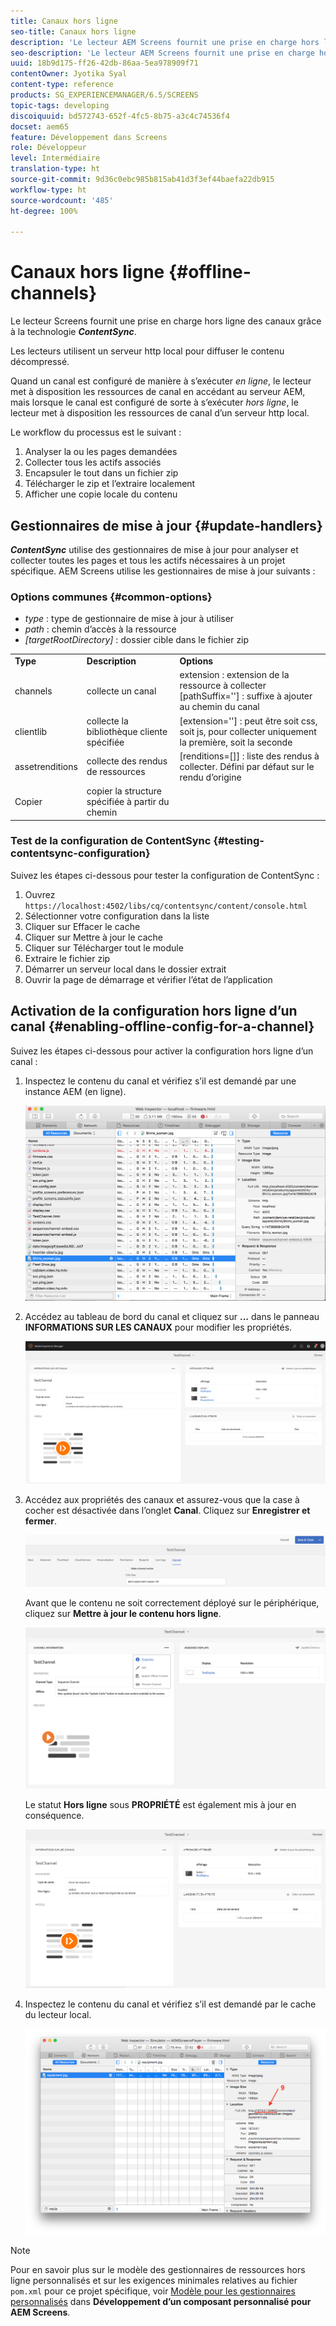 ```yaml
---
title: Canaux hors ligne
seo-title: Canaux hors ligne
description: 'Le lecteur AEM Screens fournit une prise en charge hors ligne des canaux grâce à la technologie ContentSync. Suivez cette page pour en savoir plus sur les gestionnaires de mise à jour et pour activer la configuration hors ligne d’un canal.  '
seo-description: 'Le lecteur AEM Screens fournit une prise en charge hors ligne des canaux grâce à la technologie ContentSync. Suivez cette page pour en savoir plus sur les gestionnaires de mise à jour et pour activer la configuration hors ligne d’un canal.  '
uuid: 18b9d175-ff26-42db-86aa-5ea978909f71
contentOwner: Jyotika Syal
content-type: reference
products: SG_EXPERIENCEMANAGER/6.5/SCREENS
topic-tags: developing
discoiquuid: bd572743-652f-4fc5-8b75-a3c4c74536f4
docset: aem65
feature: Développement dans Screens
role: Développeur
level: Intermédiaire
translation-type: ht
source-git-commit: 9d36c0ebc985b815ab41d3f3ef44baefa22db915
workflow-type: ht
source-wordcount: '485'
ht-degree: 100%

---
```



# Canaux hors ligne {#offline-channels}

Le lecteur Screens fournit une prise en charge hors ligne des canaux grâce à la technologie ***ContentSync***.

Les lecteurs utilisent un serveur http local pour diffuser le contenu décompressé.

Quand un canal est configuré de manière à s’exécuter *en ligne*, le lecteur met à disposition les ressources de canal en accédant au serveur AEM, mais lorsque le canal est configuré de sorte à s’exécuter *hors ligne*, le lecteur met à disposition les ressources de canal d’un serveur http local.

Le workflow du processus est le suivant :

1. Analyser la ou les pages demandées
1. Collecter tous les actifs associés
1. Encapsuler le tout dans un fichier zip
1. Télécharger le zip et l’extraire localement
1. Afficher une copie locale du contenu

## Gestionnaires de mise à jour {#update-handlers}

***ContentSync*** utilise des gestionnaires de mise à jour pour analyser et collecter toutes les pages et tous les actifs nécessaires à un projet spécifique. AEM Screens utilise les gestionnaires de mise à jour suivants :

### Options communes {#common-options}

* *type* : type de gestionnaire de mise à jour à utiliser
* *path* : chemin d’accès à la ressource
* *[targetRootDirectory]* : dossier cible dans le fichier zip

<table>
 <tbody>
  <tr>
   <td><strong>Type</strong></td> 
   <td><strong>Description</strong></td> 
   <td><strong>Options</strong></td> 
  </tr>
  <tr>
   <td>channels</td> 
   <td>collecte un canal</td> 
   <td>extension : extension de la ressource à collecter<br /> [pathSuffix=''] : suffixe à ajouter au chemin du canal<br /> </td> 
  </tr>
  <tr>
   <td>clientlib</td> 
   <td>collecte la bibliothèque cliente spécifiée</td> 
   <td>[extension=''] : peut être soit css, soit js, pour collecter uniquement la première, soit la seconde</td> 
  </tr>
  <tr>
   <td>assetrenditions</td> 
   <td>collecte des rendus de ressources</td> 
   <td>[renditions=[]] : liste des rendus à collecter. Défini par défaut sur le rendu d’origine</td> 
  </tr>
  <tr>
   <td>Copier</td> 
   <td>copier la structure spécifiée à partir du chemin</td> 
   <td> </td> 
  </tr>
 </tbody>
</table>

### Test de la configuration de ContentSync {#testing-contentsync-configuration}

Suivez les étapes ci-dessous pour tester la configuration de ContentSync :

1. Ouvrez `https://localhost:4502/libs/cq/contentsync/content/console.html`
1. Sélectionner votre configuration dans la liste
1. Cliquer sur Effacer le cache
1. Cliquer sur Mettre à jour le cache
1. Cliquer sur Télécharger tout le module
1. Extraire le fichier zip
1. Démarrer un serveur local dans le dossier extrait
1. Ouvrir la page de démarrage et vérifier l’état de l’application

## Activation de la configuration hors ligne d’un canal {#enabling-offline-config-for-a-channel}

Suivez les étapes ci-dessous pour activer la configuration hors ligne d’un canal :

1. Inspectez le contenu du canal et vérifiez s’il est demandé par une instance AEM (en ligne).

   ![chlimage_1-24](assets/chlimage_1-24.png)

1. Accédez au tableau de bord du canal et cliquez sur **...** dans le panneau **INFORMATIONS SUR LES CANAUX** pour modifier les propriétés.

   ![chlimage_1-25](assets/chlimage_1-25.png)

1. Accédez aux propriétés des canaux et assurez-vous que la case à cocher est désactivée dans l’onglet **Canal**. Cliquez sur **Enregistrer et fermer**.

   ![screen_shot_2017-12-19at122422pm](assets/screen_shot_2017-12-19at122422pm.png)

   Avant que le contenu ne soit correctement déployé sur le périphérique, cliquez sur **Mettre à jour le contenu hors ligne**.

   ![screen_shot_2017-12-19at122637pm](assets/screen_shot_2017-12-19at122637pm.png)

   Le statut **Hors ligne** sous **PROPRIÉTÉ** est également mis à jour en conséquence.

   ![screen_shot_2017-12-19at124735pm](assets/screen_shot_2017-12-19at124735pm.png)

1. Inspectez le contenu du canal et vérifiez s’il est demandé par le cache du lecteur local.

   ![chlimage_1-26](assets/chlimage_1-26.png)

>[!NOTE]
>
>Pour en savoir plus sur le modèle des gestionnaires de ressources hors ligne personnalisés et sur les exigences minimales relatives au fichier `pom.xml` pour ce projet spécifique, voir [Modèle pour les gestionnaires personnalisés](/help/user-guide/developing-custom-component-tutorial-develop.md#custom-handlers) dans **Développement d’un composant personnalisé pour AEM Screens**.